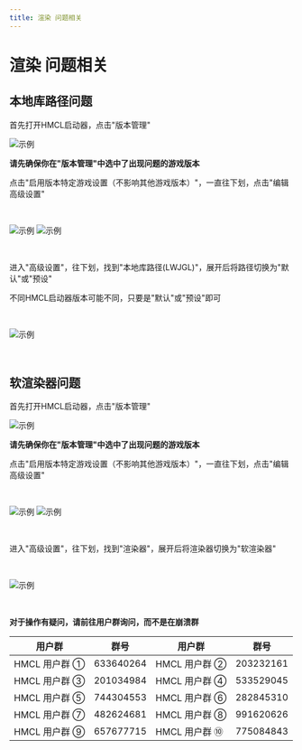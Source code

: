 ```yaml
---
title: 渲染 问题相关
---
```


# 渲染 问题相关

## 本地库路径问题

首先打开HMCL启动器，点击"版本管理"
<br>

![示例](config/1.png)
<br>

**请先确保你在"版本管理"中选中了出现问题的游戏版本**

点击"启用版本特定游戏设置（不影响其他游戏版本）"，一直往下划，点击"编辑高级设置"

<br>

![示例](jvm/1.png)
![示例](jvm/2.png)

<br>

进入"高级设置"，往下划，找到"本地库路径(LWJGL)"，展开后将路径切换为"默认"或"预设"

不同HMCL启动器版本可能不同，只要是"默认"或"预设"即可

<br>

![示例](render/1.png)

<br>

<a id="1"></a>
## 软渲染器问题

首先打开HMCL启动器，点击"版本管理"
<br>

![示例](config/1.png)
<br>

**请先确保你在"版本管理"中选中了出现问题的游戏版本**

点击"启用版本特定游戏设置（不影响其他游戏版本）"，一直往下划，点击"编辑高级设置"

<br>

![示例](jvm/1.png)
![示例](jvm/2.png)

<br>

进入"高级设置"，往下划，找到"渲染器"，展开后将渲染器切换为"软渲染器"

<br>

![示例](render/2.png)

<br>

**对于操作有疑问，请前往用户群询问，而不是在崩溃群**

| 用户群       | 群号       | 用户群       | 群号       |
| ------------ | ---------- | ------------ | ---------- |
| HMCL 用户群 ① | 633640264  | HMCL 用户群 ② | 203232161  |
| HMCL 用户群 ③ | 201034984  | HMCL 用户群 ④ | 533529045  |
| HMCL 用户群 ⑤ | 744304553  | HMCL 用户群 ⑥ | 282845310  |
| HMCL 用户群 ⑦ | 482624681  | HMCL 用户群 ⑧ | 991620626  |
| HMCL 用户群 ⑨ | 657677715  | HMCL 用户群 ⑩ | 775084843  |